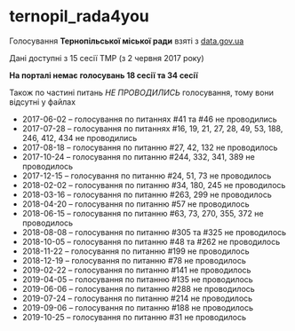 # ternopil_rada4you

Голосування **Тернопільської міської ради** взяті з [data.gov.ua](https://data.gov.ua/dataset/766ecf2c-666a-4c85-a4a9-2a9349c46bf8)

Дані доступні з 15 сесії ТМР (з 2 червня 2017 року)

**На порталі немає голосувань 18 сесії та 34 сесії**

Також по частині питань *НЕ ПРОВОДИЛИСЬ* голосування, тому вони відсутні у файлах
* 2017-06-02 – голосування по питаннях #41 та #46 не проводились
* 2017-07-28 – голосування по питаннях #16, 19, 21, 27, 28, 49, 53, 188, 246, 412, 434 не проводились
* 2017-08-18 – голосування по питанню #27, 42, 132 не проводилось
* 2017-10-24 – голосування по питанню #244, 332, 341, 389 не проводилось
* 2017-12-15 – голосування по питанню #24, 51, 73 не проводилось
* 2018-02-02 – голосування по питанню #34, 180, 245 не проводилось
* 2018-03-16 – голосування по питанню #263, 299 не проводилось
* 2018-04-20 – голосування по питанню #57 не проводилось
* 2018-06-15 – голосування по питанню #63, 73, 270, 355, 372 не проводилось
* 2018-08-08 – голосування по питанню #305 та #325 не проводилось
* 2018-10-05 – голосування по питанню #48 та #262 не проводилось
* 2018-11-22 – голосування по питанню #199 не проводилось
* 2018-12-19 – голосування по питанню #78 не проводилось
* 2019-02-22 – голосування по питанню #141 не проводилось
* 2019-04-05 – голосування по питанню #135 не проводилось
* 2019-06-06 – голосування по питанню #288 не проводилось
* 2019-07-24 – голосування по питанню #214 не проводилось
* 2019-09-06 – голосування по питанню #188 не проводилось
* 2019-10-25 – голосування по питанню #31 не проводилось

